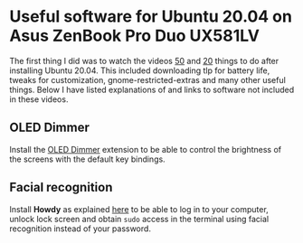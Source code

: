 # Useful software for Ubuntu 20.04 on Asus ZenBook Pro Duo UX581LV

The first thing I did was to watch the videos [50](https://www.youtube.com/watch?v=MNX7HgcWqHc) and [20](https://www.youtube.com/watch?v=GrI5c9PXS5k&list=PLt810f_2DOzQ8PZAFzlP7FGUs4gewxZ9I&index=1) things to do after installing Ubuntu 20.04. This included downloading tlp for battery life, tweaks for customization, gnome-restricted-extras and many other useful things. Below I have listed explanations of and links to software not included in these videos.

## OLED Dimmer
Install the [OLED Dimmer](https://extensions.gnome.org/extension/1222/oled-dimmer/) extension to be able to control the brightness of the screens with the default key bindings.

## Facial recognition
Install **Howdy** as explained [here](https://tech.davidfield.co.uk/unlock-ubuntu-using-your-face/) to be able to log in to your computer, unlock lock screen and obtain `sudo` access in the terminal using facial recognition instead of your password. 
